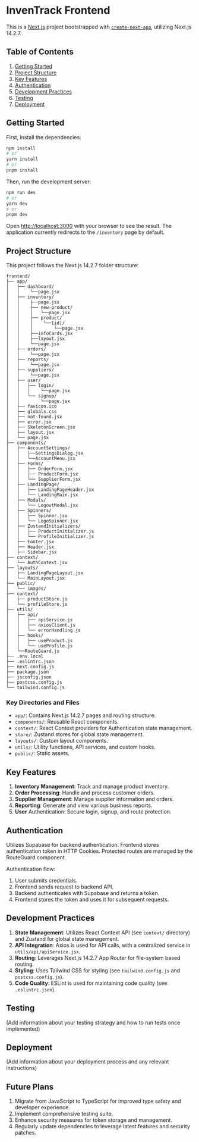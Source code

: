 # InvenTrack Frontend

This is a [Next.js](https://nextjs.org/) project bootstrapped with [`create-next-app`](https://github.com/vercel/next.js/tree/canary/packages/create-next-app), utilizing Next.js 14.2.7.

## Table of Contents

1. [Getting Started](#getting-started)
2. [Project Structure](#project-structure)
3. [Key Features](#key-features)
4. [Authentication](#authentication)
5. [Development Practices](#development-practices)
6. [Testing](#testing)
7. [Deployment](#deployment)

## Getting Started

First, install the dependencies:

```bash
npm install
# or
yarn install
# or
pnpm install
```

Then, run the development server:

```bash
npm run dev
# or
yarn dev
# or
pnpm dev
```

Open [http://localhost:3000](http://localhost:3000) with your browser to see the result. The application currently redirects to the `/inventory` page by default.

## Project Structure

This project follows the Next.js 14.2.7 folder structure:

```
frontend/
├── app/
│   ├── dashboard/
│   │    └──page.jsx
│   ├── inventory/
│   │    ├──page.jsx
│   │    ├── new-product/
│   │    │   └──page.jsx
│   │    ├── product/
│   │    │    └──[id]/
│   │    │        └──page.jsx
│   │    ├──infoCards.jsx
│   │    ├──layout.jsx
│   │    └──page.jsx
│   ├── orders/
│   │    └──page.jsx
│   ├── reports/
│   │    └──page.jsx
│   ├── suppliers/
│   │    └──page.jsx
│   ├── user/
│   │   ├── login/
│   │   │    └──page.jsx
│   │   └── signup/
│   │        └──page.jsx
│   ├── favicon.ico
│   ├── globals.css
│   ├── not-found.jsx
│   ├── error.jsx
│   ├── SkeletonScreen.jsx
│   ├── layout.jsx
│   └── page.jsx
├── components/
│   ├── AccountSettings/
│   │   ├──SettingsDialog.jsx
│   │   └──AccountMenu.jsx
│   ├── Forms/
│   │   ├── OrderForm.jsx
│   │   ├── ProductForm.jsx
│   │   └── SupplierForm.jsx
│   ├── LandingPage/
│   │   ├── LandingPageHeader.jsx
│   │   └── LandingMain.jsx
│   ├── Modals/
│   │   └── LogoutModal.jsx
│   ├── Spinners/
│   │   ├── Spinner.jsx
│   │   └── LogoSpinner.jsx
│   ├── ZustandInitializers/
│   │   ├── ProductInitializer.js
│   │   └── ProfileInitializer.js
│   ├── Footer.jsx
│   ├── Header.jsx
│   ├── Sidebar.jsx
├── context/
│   └── AuthContext.jsx
├── layouts/
│   ├── LandingPageLayout.jsx
│   └── MainLayout.jsx
├── public/
│   └── images/
├── context/
│   ├── productStore.js
│   └── profileStore.js
├── utils/
│   ├── api/
│   │   ├── apiService.js
│   │   ├── axiosClient.js
│   │   └── errorHandling.js
│   ├── hooks/
│   │   ├── useProduct.js
│   │   └── useProfile.js
│   └──RouteGuard.js
├── .env.local
├── .eslintrc.json
├── next.config.js
├── package.json
├── jsconfig.json
├── postcss.config.js
└── tailwind.config.js
```

### Key Directories and Files

- `app/`: Contains Next.js 14.2.7 pages and routing structure.
- `components/`: Reusable React components.
- `context/`: React Context providers for Authentication state management.
- `store/`: Zustand stores for global state management.
- `layouts/`: Custom layout components.
- `utils/`: Utility functions, API services, and custom hooks.
- `public/`: Static assets.

## Key Features

1. **Inventory Management**: Track and manage product inventory.
2. **Order Processing**: Handle and process customer orders.
3. **Supplier Management**: Manage supplier information and orders.
4. **Reporting**: Generate and view various business reports.
5. **User** Authentication: Secure login, signup, and route protection.

## Authentication

Utilizes Supabase for backend authentication.
Frontend stores authentication token in HTTP Cookies.
Protected routes are managed by the RouteGuard component.

Authentication flow:

1. User submits credentials.
2. Frontend sends request to backend API.
3. Backend authenticates with Supabase and returns a token.
4. Frontend stores the token and uses it for subsequent requests.

## Development Practices

1. **State Management**: Utilizes React Context API (see `context/` directory) and Zustand for global state management.
2. **API Integration**: Axios is used for API calls, with a centralized service in `utils/api/apiService.jsx`.
3. **Routing**: Leverages Next.js 14.2.7 App Router for file-system based routing.
4. **Styling**: Uses Tailwind CSS for styling (see `tailwind.config.js` and `postcss.config.js`).
5. **Code Quality**: ESLint is used for maintaining code quality (see `.eslintrc.json`).

## Testing

(Add information about your testing strategy and how to run tests once implemented)

## Deployment

(Add information about your deployment process and any relevant instructions)

## Future Plans

1. Migrate from JavaScript to TypeScript for improved type safety and developer experience.
2. Implement comprehensive testing suite.
3. Enhance security measures for token storage and management.
4. Regularly update dependencies to leverage latest features and security patches.
